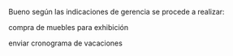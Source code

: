 Bueno según las indicaciones de gerencia se procede a realizar:

compra de muebles para exhibición

enviar cronograma de vacaciones

